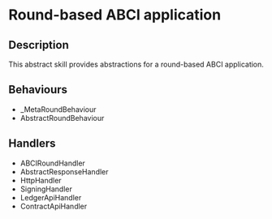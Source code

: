 # Round-based ABCI application  

## Description

This abstract skill provides abstractions for a round-based ABCI application.

## Behaviours

- _MetaRoundBehaviour
- AbstractRoundBehaviour

## Handlers

- ABCIRoundHandler
- AbstractResponseHandler
- HttpHandler
- SigningHandler
- LedgerApiHandler
- ContractApiHandler
